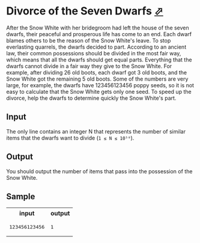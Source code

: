 # Divorce of the Seven Dwarfs [⬀](https://acm.timus.ru/problem.aspx?space=1&num=1243)

After the Snow White with her bridegroom had left the house of the seven dwarfs, their peaceful and prosperous life has come to an end. Each dwarf blames others to be the reason of the Snow White's leave. To stop everlasting quarrels, the dwarfs decided to part. According to an ancient law, their common possessions should be divided in the most fair way, which means that all the dwarfs should get equal parts. Everything that the dwarfs cannot divide in a fair way they give to the Snow White. For example, after dividing 26 old boots, each dwarf got 3 old boots, and the Snow White got the remaining 5 old boots. Some of the numbers are very large, for example, the dwarfs have 123456123456 poppy seeds, so it is not easy to calculate that the Snow White gets only one seed. To speed up the divorce, help the dwarfs to determine quickly the Snow White's part.

## Input

The only line contains an integer N that represents the number of similar items that the dwarfs want to divide (`1 ≤ N ≤ 10⁵⁰`).

## Output

You should output the number of items that pass into the possession of the Snow White.

## Sample

<table>
<tr>
<th>input</th>
<th>output</th>
</tr>
<tr>
<td style="vertical-align: top">
<pre>
123456123456
</pre>
</td>
<td style="vertical-align: top">
<pre>
1
</pre>
</td>
</tr>
</table>
